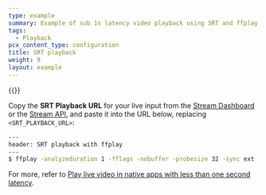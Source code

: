 ```yaml
---
type: example
summary: Example of sub 1s latency video playback using SRT and ffplay
tags:
  - Playback
pcx_content_type: configuration
title: SRT playback
weight: 9
layout: example
---
```


{{<render file="_prereqs_first_start_live_streaming.md">}}

Copy the **SRT Playback URL** for your live input from the [Stream Dashboard](https://dash.cloudflare.com/?to=/:account/stream/inputs) or the [Stream API](/stream/stream-live/start-stream-live/#use-the-api), and paste it into the URL below, replacing `<SRT_PLAYBACK_URL>`:

```sh
---
header: SRT playback with ffplay
---
$ ffplay -analyzeduration 1 -fflags -nobuffer -probesize 32 -sync ext '<SRT_PLAYBACK_URL>'
```

For more, refer to [Play live video in native apps with less than one second latency](/stream/viewing-videos/using-own-player/#play-live-video-in-native-apps-with-less-than-1-second-latency).
